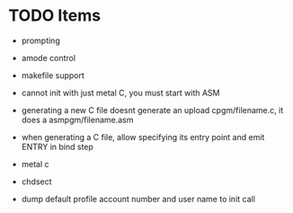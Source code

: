 # TODO Items

- prompting
- amode control
- makefile support

- cannot init with just metal C, you must start with ASM
- generating a new C file doesnt generate an upload cpgm/filename.c, it does a asmpgm/filename.asm
- when generating a C file, allow specifying its entry point and emit ENTRY in bind step

- metal c
- chdsect
- dump default profile account number and user name to init call
